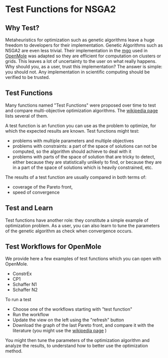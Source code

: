 # Test Functions for NSGA2 

## Why Test? 

Metaheuristics for optimization such as genetic algorithms leave a huge freedom to developers for their implementation.
Genetic Algorithms such as NSGA2 are even less trivial. 
Their implementation in the [mgo](https://github.com/openmole/mgo) used in [OpenMole](https://openmole.org/) was adapted so they are efficient for computation on clusters or grids. 
This leaves a lot of uncertainty to the user on what really happens.
Why should you, as a user, trust this implementation?
The answer is simple: you should not.
Any implementation in scientific computing should be verified to be trusted.


## Test Functions

Many functions named "Test Functions" were proposed over time to test and compare multi-objective optimization algorithms.
The [wikipedia page](https://en.wikipedia.org/wiki/Test_functions_for_optimization) lists several of them.

A test function is an function  you can use as the problem to optimize, for which the expected results are known.
Test functions might test:
  - problems with multiple parameters and multiple objectives
  - problems with constraints: a part of the space of solutions can not be computed, so the algorithm should achieve to deal with it
  - problems with parts of the space of solution that are tricky to detect, either because they are statistically unlikely to find, or because they are in a part of the space of solutions which is heavily constrained, etc.

The results of a test function are usually compared in both terms of:
  - coverage of the Pareto front,
  - speed of convergence


## Test and Learn 

Test functions have another role: they constitute a simple example of optimization problem.
As a user, you can also learn to tune the parameters of the genetic algorithm as check when convergence 
occurs.


## Test Workflows for OpenMole

We provide here a few examples of test functions which you can open with OpenMole. 

  - ConstrEx
  - CP1
  - Schaffer N1
  - Schaffer N2


To run a test 
  - Choose one of the workflows starting with "test function"
  - Run the workflow
  - Update the view on the left using the "refresh" button
  - Download the graph of the last Pareto front, and compare it with the literature (you might use the [wikipedia page](https://en.wikipedia.org/wiki/Test_functions_for_optimization) )

You might then tune the parameters of the optimization algorithm and analyze the results, to understand how to better use the optimization method.

